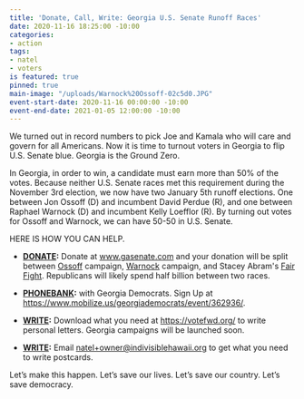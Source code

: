```yaml
---
title: 'Donate, Call, Write: Georgia U.S. Senate Runoff Races'
date: 2020-11-16 18:25:00 -10:00
categories:
- action
tags:
- natel
- voters
is featured: true
pinned: true
main-image: "/uploads/Warnock%20Ossoff-02c5d0.JPG"
event-start-date: 2020-11-16 00:00:00 -10:00
event-end-date: 2021-01-05 12:00:00 -10:00
---
```


We turned out in record numbers to pick Joe and Kamala who will care and govern for all Americans.  Now it is time to turnout voters in Georgia to flip U.S. Senate blue. Georgia is the Ground Zero.  

In Georgia, in order to win, a candidate must earn more than 50% of the votes. Because neither U.S. Senate races met this requirement during the November 3rd election, we now have two January 5th runoff elections. One between Jon Ossoff (D) and incumbent David Perdue (R), and one between Raphael Warnock (D) and incumbent Kelly Loefflor (R).  By turning out votes for Ossoff and Warnock, we can have 50-50 in U.S. Senate.  

HERE IS HOW YOU CAN HELP.

* **[DONATE](https://secure.actblue.com/donate/georgiasenate):**  Donate at www.gasenate.com and your donation will be split between [Ossoff](https://electjon.com/) campaign, [Warnock](https://warnockforgeorgia.com/) campaign, and Stacey Abram's [Fair Fight](https://fairfight.com/).  Republicans will likely spend half billion between two races. 

* **[PHONEBANK](https://www.mobilize.us/georgiademocrats/event/362936/):** with Georgia Democrats. Sign Up at https://www.mobilize.us/georgiademocrats/event/362936/.

* **[WRITE](https://votefwd.org/):** Download what you need at https://votefwd.org/ to write personal letters.  Georgia campaigns will be launched soon.

* **[WRITE](https://postcardstoswingstates.com/):** Email natel+owner@indivisiblehawaii.org to get what you need to write postcards.

Let’s make this happen. Let’s save our lives. Let’s save our country. Let’s save democracy.